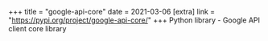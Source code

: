+++
title = "google-api-core"
date = 2021-03-06
[extra]
link = "https://pypi.org/project/google-api-core/"
+++
Python library - Google API client core library

